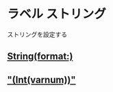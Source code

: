 # ラベル ストリング

ストリングを設定する

## [String(format:)](https://github.com/ghsumiyasu/Swift/blob/main/README-SpriteLabel-String-Format-jp.md)
## ["\(Int(varnum))"](https://github.com/ghsumiyasu/Swift/blob/main/README-SpriteLabel-String-Inverso-jp.md)
